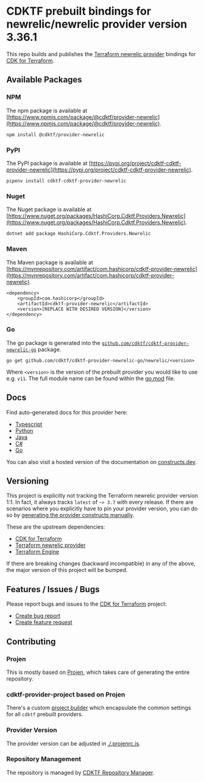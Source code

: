 # CDKTF prebuilt bindings for newrelic/newrelic provider version 3.36.1

This repo builds and publishes the [Terraform newrelic provider](https://registry.terraform.io/providers/newrelic/newrelic/3.36.1/docs) bindings for [CDK for Terraform](https://cdk.tf).

## Available Packages

### NPM

The npm package is available at [https://www.npmjs.com/package/@cdktf/provider-newrelic](https://www.npmjs.com/package/@cdktf/provider-newrelic).

`npm install @cdktf/provider-newrelic`

### PyPI

The PyPI package is available at [https://pypi.org/project/cdktf-cdktf-provider-newrelic](https://pypi.org/project/cdktf-cdktf-provider-newrelic).

`pipenv install cdktf-cdktf-provider-newrelic`

### Nuget

The Nuget package is available at [https://www.nuget.org/packages/HashiCorp.Cdktf.Providers.Newrelic](https://www.nuget.org/packages/HashiCorp.Cdktf.Providers.Newrelic).

`dotnet add package HashiCorp.Cdktf.Providers.Newrelic`

### Maven

The Maven package is available at [https://mvnrepository.com/artifact/com.hashicorp/cdktf-provider-newrelic](https://mvnrepository.com/artifact/com.hashicorp/cdktf-provider-newrelic).

```
<dependency>
    <groupId>com.hashicorp</groupId>
    <artifactId>cdktf-provider-newrelic</artifactId>
    <version>[REPLACE WITH DESIRED VERSION]</version>
</dependency>
```

### Go

The go package is generated into the [`github.com/cdktf/cdktf-provider-newrelic-go`](https://github.com/cdktf/cdktf-provider-newrelic-go) package.

`go get github.com/cdktf/cdktf-provider-newrelic-go/newrelic/<version>`

Where `<version>` is the version of the prebuilt provider you would like to use e.g. `v11`. The full module name can be found
within the [go.mod](https://github.com/cdktf/cdktf-provider-newrelic-go/blob/main/newrelic/go.mod#L1) file.

## Docs

Find auto-generated docs for this provider here:

* [Typescript](./docs/API.typescript.md)
* [Python](./docs/API.python.md)
* [Java](./docs/API.java.md)
* [C#](./docs/API.csharp.md)
* [Go](./docs/API.go.md)

You can also visit a hosted version of the documentation on [constructs.dev](https://constructs.dev/packages/@cdktf/provider-newrelic).

## Versioning

This project is explicitly not tracking the Terraform newrelic provider version 1:1. In fact, it always tracks `latest` of `~> 3.7` with every release. If there are scenarios where you explicitly have to pin your provider version, you can do so by [generating the provider constructs manually](https://cdk.tf/imports).

These are the upstream dependencies:

* [CDK for Terraform](https://cdk.tf)
* [Terraform newrelic provider](https://registry.terraform.io/providers/newrelic/newrelic/3.36.1)
* [Terraform Engine](https://terraform.io)

If there are breaking changes (backward incompatible) in any of the above, the major version of this project will be bumped.

## Features / Issues / Bugs

Please report bugs and issues to the [CDK for Terraform](https://cdk.tf) project:

* [Create bug report](https://cdk.tf/bug)
* [Create feature request](https://cdk.tf/feature)

## Contributing

### Projen

This is mostly based on [Projen](https://github.com/projen/projen), which takes care of generating the entire repository.

### cdktf-provider-project based on Projen

There's a custom [project builder](https://github.com/cdktf/cdktf-provider-project) which encapsulate the common settings for all `cdktf` prebuilt providers.

### Provider Version

The provider version can be adjusted in [./.projenrc.js](./.projenrc.js).

### Repository Management

The repository is managed by [CDKTF Repository Manager](https://github.com/cdktf/cdktf-repository-manager/).
